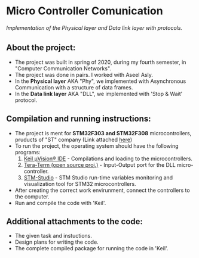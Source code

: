 # Micro Controller Comunication
###### Implementation of the Physical layer and  Data link layer with protocols.

## About the project:
- The project was built in spring of 2020, during my fourth semester, in "Computer Communication Networks". 
- The project was done in pairs. I worked with Aseel Asly.
- In the **Physical layer** AKA "Phy", we implemented with Asynchronous Communication with a structure of data frames.
- In the **Data link layer** AKA "DLL", we implemented with 'Stop & Wait' protocol.

## Compilation and running instructions:
- The project is ment for **STM32F303 and STM32F308** microcontrollers, pruducts of "ST" company (Link attached [here](https://www.st.com/en/microcontrollers-microprocessors.html))
- To run the project, the operating system should have the following programs:
  1. [Keil µVision® IDE](http://www2.keil.com/mdk5/uvision/) - Compilations and loading to the microcontrollers.
  2. [Tera-Term (open source proj.)](https://ttssh2.osdn.jp/index.html.en) - Input-Output port for the DLL micro-controller.
  3. [STM-Studio](https://www.st.com/en/development-tools/stm-studio-stm32.html) - STM Studio run-time variables monitoring and visualization tool for STM32 microcontrollers.
- After creating the correct work envirunment, connect the controllers to the computer.
- Run and compile the code with 'Keil'.

## Additional attachments to the code:
- The given task and instuctions.
- Design plans for writing the code.
- The complete compiled package for running the code in 'Keil'.
  
